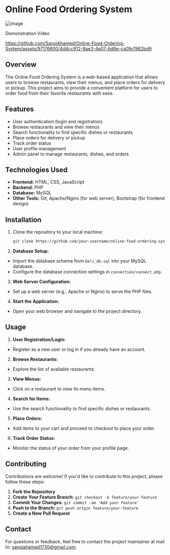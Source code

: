 # Online Food Ordering System

![image](https://github.com/SanojAhamed/Online-Food-Ordering-System/assets/97176600/ae5ba431-b6d7-427c-b631-ffc86027508d)

Demonstration Video

https://github.com/SanojAhamed/Online-Food-Ordering-System/assets/97176600/4d4cc912-8ae3-4e07-bd8e-ca0fe7862bd9



## Overview
The Online Food Ordering System is a web-based application that allows users to browse restaurants, view their menus, and place orders for delivery or pickup. This project aims to provide a convenient platform for users to order food from their favorite restaurants with ease.

## Features
- User authentication (login and registration)
- Browse restaurants and view their menus
- Search functionality to find specific dishes or restaurants
- Place orders for delivery or pickup
- Track order status
- User profile management
- Admin panel to manage restaurants, dishes, and orders

## Technologies Used
- **Frontend:** HTML, CSS, JavaScript
- **Backend:** PHP
- **Database:** MySQL
- **Other Tools:** Git, Apache/Nginx (for web server), Bootstrap (for frontend design)

## Installation
1. Clone the repository to your local machine:
   ```bash
   git clone https://github.com/your-username/online-food-ordering-system.git

2. **Database Setup:**
- Import the database schema from `Deli_db.sql` into your MySQL database.
- Configure the database connection settings in `connection/connect.php`.
3. **Web Server Configuration:**
- Set up a web server (e.g., Apache or Nginx) to serve the PHP files.
4. **Start the Application:**
- Open your web browser and navigate to the project directory.

## Usage
1. **User Registration/Login:**
- Register as a new user or log in if you already have an account.
2. **Browse Restaurants:**
- Explore the list of available restaurants.
3. **View Menus:**
- Click on a restaurant to view its menu items.
4. **Search for Items:**
- Use the search functionality to find specific dishes or restaurants.
5. **Place Orders:**
- Add items to your cart and proceed to checkout to place your order.
6. **Track Order Status:**
- Monitor the status of your order from your profile page.

## Contributing
Contributions are welcome! If you'd like to contribute to this project, please follow these steps:
1. **Fork the Repository**
2. **Create Your Feature Branch:** `git checkout -b feature/your-feature`
3. **Commit Your Changes:** `git commit -am 'Add your feature'`
4. **Push to the Branch:** `git push origin feature/your-feature`
5. **Create a New Pull Request**

## Contact
For questions or feedback, feel free to contact the project maintainer at mail to: sanojahamed1730@gmail.com.
